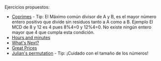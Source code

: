 Ejercicios propuestos:

* [Coprimes](http://coj.uci.cu/24h/problem.xhtml?pid=1050) - Tip: El Máximo común divisor de A y B, es el mayor número entero positivo que divide sin residuos tanto a A como a B. Ejemplo El MCD de 8 y 12 es 4 pues 8%4=0 y 12%4=0. No existe ningún entero mayor que 4 que cumpla esta condición.
* [Hours and minutes](http://coj.uci.cu/24h/problem.xhtml?pid=2124) 
* [What's Next?](http://coj.uci.cu/24h/problem.xhtml?pid=1445)
* [Great Prices](http://coj.uci.cu/24h/problem.xhtml?pid=2452)
* [Julian's permutation](http://coj.uci.cu/24h/problem.xhtml?pid=1486) - Tip: ¡Cuidado con el tamaño de los números!
